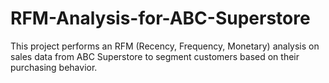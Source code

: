 # RFM-Analysis-for-ABC-Superstore
This project performs an RFM (Recency, Frequency, Monetary) analysis on sales data from ABC Superstore to segment customers based on their purchasing behavior.
